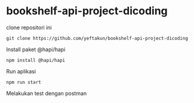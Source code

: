 # bookshelf-api-project-dicoding

clone repositori ini 
```
git clone https://github.com/yeftakun/bookshelf-api-project-dicoding
```
Install paket @hapi/hapi
```
npm install @hapi/hapi
```
Run aplikasi
```
npm run start
```
Melakukan test dengan postman
